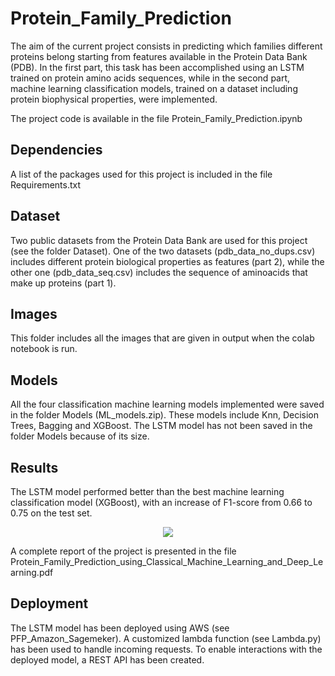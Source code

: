 # Protein_Family_Prediction
The aim of the current project consists in predicting which families different proteins belong starting from features available in the Protein Data Bank (PDB). In the first part, this task has been accomplished using an LSTM trained on protein amino acids sequences, while in the second part, machine learning classification models, trained on a dataset including protein biophysical properties, were implemented. 

The project code is available in the file Protein_Family_Prediction.ipynb

## Dependencies
A list of the packages used for this project is included in the file Requirements.txt

## Dataset
Two public datasets from the Protein Data Bank are used for this project (see the folder Dataset). One of the two datasets (pdb_data_no_dups.csv) includes different protein biological properties as features (part 2), while the other one (pdb_data_seq.csv) includes the sequence of aminoacids that make up proteins (part 1).

## Images
This folder includes all the images that are given in output when the colab notebook is run. 

## Models
All the four classification machine learning models implemented were saved in the folder Models (ML_models.zip). These models include Knn, Decision Trees, Bagging and XGBoost. The LSTM model has not been saved in the folder Models because of its size. 

## Results 
The LSTM model performed better than the best machine learning classification model (XGBoost), with an increase of F1-score from 0.66 to 0.75 on the test set.

<p align="center">
  <img src=https://user-images.githubusercontent.com/98240588/209311410-da40a208-49ba-43b2-a741-c897dc3a183c.png>
</p>

A complete report of the project is presented in the file Protein_Family_Prediction_using_Classical_Machine_Learning_and_Deep_Learning.pdf

## Deployment
The LSTM model has been deployed using AWS (see PFP_Amazon_Sagemeker). A customized lambda function (see Lambda.py) has been used to handle incoming requests. To enable interactions with the deployed model, a REST API has been created.
